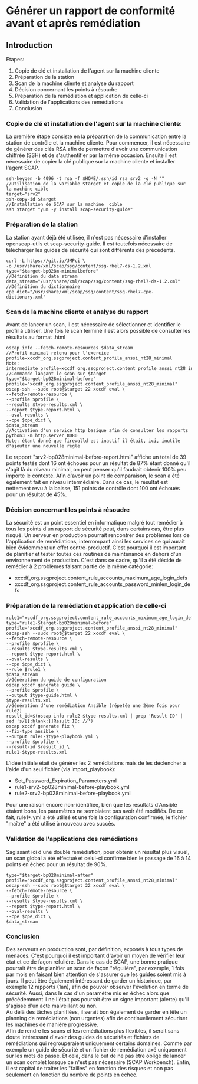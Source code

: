 Générer un rapport de conformité avant et après remédiation
===
Introduction
---
Etapes:
1. Copie de clé et installation de l'agent sur la machine cliente
2. Préparation de la station
3. Scan de la machine cliente et analyse du rapport
4. Décision concernant les points à résoudre
5. Préparation de la remédiation et application de celle-ci
6. Validation de l'applications des remédiations
7. Conclusion

###  Copie de clé et installation de l'agent sur la machine cliente:
La première étape consiste en la préparation de la communication entre la station de contrôle et la machine cliente. Pour commencer, il est nécessaire de générer des clés RSA afin de permettre d'avoir une communication chiffrée (SSH) et de s'authentifier par la même occasion. Ensuite il est nécessaire de copier la clé publique sur la machine cliente et installer l'agent SCAP.  

```//Génération d'une paire de clés  
ssh-keygen -b 4096 -t rsa -f $HOME/.ssh/id_rsa_srv2 -q -N ""  
//Utilisation de la variable $target et copie de la clé publique sur la machine cible  
target="srv2"  
ssh-copy-id $target  
//Installation de SCAP sur la machine  cible  
ssh $target "yum -y install scap-security-guide"
```
### Préparation de la station
La station ayant déjà été utilisée, il n'est pas nécessaire d'installer openscap-utils et scap-security-guide. Il est toutefois nécessaire de télécharger les guides de sécurité qui sont différents des précédents.

```//Accès aux guides et copie locale  
curl -L https://git.io/JMPci \  
-o /usr/share/xml/scap/ssg/content/ssg-rhel7-ds-1.2.xml  
type="$target-bp028m-minimalbefore"  
//Définition du data stream  
data_stream="/usr/share/xml/scap/ssg/content/ssg-rhel7-ds-1.2.xml"  
//Définition du dictionnaire  
cpe_dict="/usr/share/xml/scap/ssg/content/ssg-rhel7-cpe-dictionary.xml"  
```
### Scan de la machine cliente et analyse du rapport
Avant de lancer un scan, il est nécessaire de sélectionner et identifier le profil à utiliser. Une fois le scan terminé il est alors possible de consulter les résultats au format .html

```//Affichage des différents profils disponibles  
oscap info --fetch-remote-resources $data_stream  
//Profil minimal retenu pour l'exercice  
profile=xccdf_org.ssgproject.content_profile_anssi_nt28_minimal  
Note: intermediate_profile=xccdf_org.ssgproject.content_profile_anssi_nt28_intermediary  
//Commande lançant le scan sur $target  
type="$target-bp028minimal-before"  
profile="xccdf_org.ssgproject.content_profile_anssi_nt28_minimal"  
oscap-ssh --sudo root@$target 22 xccdf eval \  
--fetch-remote-resource \  
--profile $profile \  
--results $type-results.xml \  
--report $type-report.html \  
--oval-results \  
--cpe $cpe_dict \  
$data_stream  
//Activation d'un service http basique afin de consulter les rapports  
python3 -m http.server 8080  
Note: étant donné que firewalld est inactif il était, ici, inutile d'ajouter une nouvelle règle
```
Le rapport "srv2-bp028minimal-before-report.html" affiche un total de 39 points testés dont 16 ont échoués pour un résultat de 87% étant donné qu'il s'agit là du niveau minimal, on peut penser qu'il faudrait obtenir 100% peu importe le contexte. Afin d'avoir un point de comparaison, le scan a été également fait en niveau intermédiaire. Dans ce cas, le résultat est nettement revu à la baisse, 151 points de contrôle dont 100 ont échoués pour un résultat de 45%.

### Décision concernant les points à résoudre
La sécurité est un point essentiel en informatique malgré tout remédier à tous les points d'un rapport de sécurité peut, dans certains cas, être plus risqué.
Un serveur en production pourrait rencontrer des problèmes lors de l'application de remédiations, interrompant ainsi les services ce qui aurait bien évidemment un effet contre-productif. C'est pourquoi il est important de planifier et tester toutes ces routines de maintenance en dehors d'un environnement de production.
C'est dans ce cadre, qu'il a été décidé de remédier à 2 problèmes faisant partie de la même catégorie:
- xccdf_org.ssgproject.content_rule_accounts_maximum_age_login_defs
- xccdf_org.ssgproject.content_rule_accounts_password_minlen_login_defs

### Préparation de la remédiation et application de celle-ci
```//Scan d'une règle (répetée une 2ème fois pour rule2)  
rule1="xccdf_org.ssgproject.content_rule_accounts_maximum_age_login_defs"  
type="rule1-$target-bp028minimal-before"  
profile="xccdf_org.ssgproject.content_profile_anssi_nt28_minimal"  
oscap-ssh --sudo root@$target 22 xccdf eval \  
--fetch-remote-resource \  
--profile $profile \  
--results $type-results.xml \  
--report $type-report.html \  
--oval-results \  
--cpe $cpe_dict \  
--rule $rule1 \  
$data_stream  
//Génération du guide de configuration  
oscap xccdf generate guide \  
--profile $profile \  
--output $type-guide.html \  
$type-results.xml  
//Génération d'une remédiation Ansible (répetée une 2ème fois pour rule2)  
result_id=$(oscap info rule2-$type-results.xml | grep 'Result ID' | sed 's/[[:blank:]]Result ID: //')  
oscap xccdf generate fix \  
--fix-type ansible \  
--output rule1-$type-playbook.yml \  
--profile $profile \  
--result-id $result_id \  
rule1-$type-results.xml  
```
L'idée initiale était de générer les 2 remédiations mais de les déclencher à l'aide d'un seul fichier (via import_playbook):
- Set_Password_Expiration_Parameters.yml
- rule1-srv2-bp028minimal-before-playbook.yml
- rule2-srv2-bp028minimal-before-playbook.yml

Pour une raison encore non-identifiée, bien que les résultats d'Ansible étaient bons, les paramètres ne semblaient pas avoir été modifiés. De ce fait, rule1*.yml a été utilisé et une fois la configuration confirmée, le fichier "maître" a été utilisé à nouveau avec succès.

### Validation de l'applications des remédiations
Sagissant ici d'une double remédiation, pour obtenir un résultat plus visuel, un scan global a été effectué et celui-ci confirme bien le passage de 16 à 14 points en échec pour un résultat de 90%.

```//Validation  
type="$target-bp028minimal-after"  
profile="xccdf_org.ssgproject.content_profile_anssi_nt28_minimal"  
oscap-ssh --sudo root@$target 22 xccdf eval \  
--fetch-remote-resource \  
--profile $profile \  
--results $type-results.xml \  
--report $type-report.html \  
--oval-results \  
--cpe $cpe_dict \  
$data_stream  
```
### Conclusion
Des serveurs en production sont, par définition, exposés à tous types de menaces. C'est pourquoi il est important d'avoir un moyen de vérifier leur état et ce de façon réfulière. Dans le cas de SCAP, une bonne pratique pourrait être de planifier un scan de façon "régulière", par exemple, 1 fois par mois en faisant bien attention de s'assurer que les guides soient mis à jours. Il peut être également intéressant de garder un historique, par exemple 12 rapports (1an), afin de pouvoir observer l'évolution en terme de sécurité. Aussi, dans le cas d'un paramètre mis en échec alors que précédemment il ne l'était pas pourrait être un signe important (alerte) qu'il s'agisse d'un acte malveillant ou non.  
Au délà des tâches planifiées, il serait bon également de garder en tête un planning de remédiations (non urgentes) afin de continuellement sécuriser les machines de manière progressive.  
Afin de rendre les scans et les remédiations plus flexibles, il serait sans doute intéressant d'avoir des guides de sécurités et fichiers de remédiations qui regrouperaient uniquement certains domaines. Comme par exemple un guide de sécurité et un fichier de remédiation axé uniquement sur les mots de passe. Et cela, dans le but de ne pas être obligé de lancer un scan complet lorsque ce n'est pas nécessaire (SCAP Workbench).
Enfin, il est capital de traiter les "failles" en fonction des risques et non pas seulement en fonction du nombre de points en échec.
